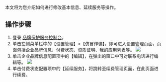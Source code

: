 本文将为您介绍如何进行修改基本信息、延续服务等操作。

## 操作步骤
1. 登录 [品牌保护服务控制台](https://console.cloud.tencent.com/bps)。
2. 单击左侧菜单栏中的【设置管理】>【仿冒诈骗】，即可进入设置管理页面，页面包括企业品牌信息、付费状态、资质证明、我的应用列表等。
![](https://main.qcloudimg.com/raw/6a96187b4081e93ed8683e42e771350f.png)
3. 单击企业品牌信息配置项中的【编辑】，在弹出的窗口中可对联系电话进行编辑等。
![](https://main.qcloudimg.com/raw/26664072ad10157271a4d86545033f3d.png)
4. 单击付费状态配置项中的【延续服务】，将跳转至续费管理页面，在此页面进行续费。

